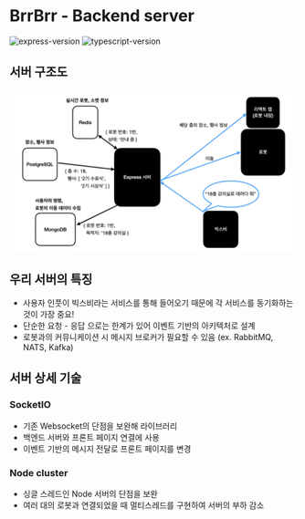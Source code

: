 # BrrBrr - Backend server

![express-version](https://img.shields.io/badge/express-4.17.1-infomational)
![typescript-version](https://img.shields.io/badge/typescript-3.9-blue)

## 서버 구조도

![서버 구조도](./images/serverMap.jpeg)

## 우리 서버의 특징

- 사용자 인풋이 빅스비라는 서비스를 통해 들어오기 때문에 각 서비스를 동기화하는 것이 가장 중요!
- 단순한 요청 - 응답 으로는 한계가 있어 이벤트 기반의 아키텍처로 설계
- 로봇과의 커뮤니케이션 시 메시지 브로커가 필요할 수 있음 (ex. RabbitMQ, NATS, Kafka)

## 서버 상세 기술

### SocketIO

- 기존 Websocket의 단점을 보완해 라이브러리
- 백엔드 서버와 프론트 페이지 연결에 사용
- 이벤트 기반의 메시지 전달로 프론트 페이지를 변경

### Node cluster

- 싱글 스레드인 Node 서버의 단점을 보완
- 여러 대의 로봇과 연결되었을 때 멀티스레드를 구현하여 서버의 부하 감소